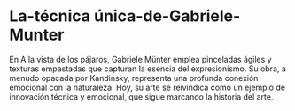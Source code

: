 # La-técnica única-de-Gabriele-Munter
En A la vista de los pájaros, Gabriele Münter emplea pinceladas ágiles y texturas empastadas que capturan la esencia del expresionismo. Su obra, a menudo opacada por Kandinsky, representa una profunda conexión emocional con la naturaleza. Hoy, su arte se reivindica como un ejemplo de innovación técnica y emocional, que sigue marcando la historia del arte.
